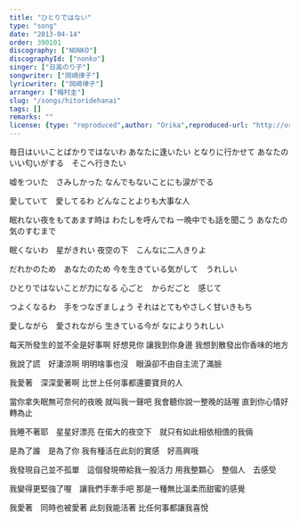 ```yaml
---
title: "ひとりではない"
type: "song"
date: "2013-04-14"
order: 390101
discography: ["NONKO"]
discographyId: ["nonko"]
singer: ["日高のり子"]
songwriter: ["岡崎律子"]
lyricwriter: ["岡崎律子"]
arranger: ["梅村圭"]
slug: "/songs/hitoridehanai"
tags: []
remarks: ""
license: {type: "reproduced",author: "Orika",reproduced-url: "http://orikamushi.myweb.hinet.net",reproduced-website: "織歌蟲"}
---
```


毎日はいいことばかりではないわ 
あなたに逢いたい 
となりに行かせて 
あなたのいい匂いがする　そこへ行きたい 

嘘をついた　さみしかった 
なんでもないことにも涙がでる 

愛していて　愛してるわ 
どんなことよりも大事な人 

眠れない夜をもてあます時は 
わたしを呼んでね 
一晩中でも話を聞こう 
あなたの気のすむまで 

眠くないわ　星がきれい 
夜空の下　こんなに二人きりよ 

だれかのため　あなたのため 
今を生きている気がして　うれしい 

ひとりではないことが力になる 
心ごと　からだごと　感じて 

つよくなるわ　手をつなぎましょう 
それはとてもやさしく甘いきもち 

愛しながら　愛されながら 
生きている今が 
なによりうれしい

<!-- 翻译 -->

每天所發生的並不全是好事啊
好想見你
讓我到你身邊
我想到散發出你香味的地方

我說了謊　好淒涼啊
明明啥事也沒　眼淚卻不由自主流了滿臉

我愛著　深深愛著啊
比世上任何事都還要寶貝的人

當你拿失眠無可奈何的夜晚
就叫我一聲吧 
我會聽你說一整晚的話喔
直到你心情好轉為止

我睡不著耶　星星好漂亮
在偌大的夜空下　就只有如此相依相偎的我倆

是為了誰　是為了你
我有種活在此刻的實感　好高興哦

我發現自己並不孤單　這個發現帶給我一股活力
用我整顆心　整個人　去感受

我變得更堅強了喔　讓我們手牽手吧
那是一種無比溫柔而甜蜜的感覺

我愛著　同時也被愛著
此刻我能活著
比任何事都讓我喜悅
